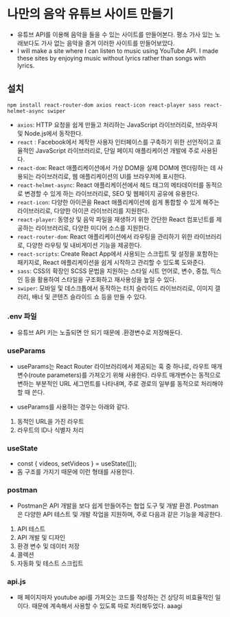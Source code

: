 # 나만의 음악 유튜브 사이트 만들기
- 유튜브 API를 이용해 음악을 들을 수 있는 사이트를 만들어본다.
평소 가사 있는 노래보다도 가사 없는 음악을 즐겨 이러한 사이트를 만들어보았다.
- I will make a site where I can listen to music using YouTube API.
I made these sites by enjoying music without lyrics rather than songs with lyrics.

## 설치
`npm install react-router-dom axios react-icon react-player sass react-helmet-async swiper`

- `axios`: HTTP 요청을 쉽게 만들고 처리하는 JavaScript 라이브러리로, 브라우저 및 Node.js에서 동작한다.
- `react` : Facebook에서 제작한 사용자 인터페이스를 구축하기 위한 선언적이고 효율적인 JavaScript 라이브러리로, 단일 페이지 애플리케이션 개발에 주로 사용된다.
- `react-dom`: React 애플리케이션에서 가상 DOM을 실제 DOM에 렌더링하는 데 사용되는 라이브러리로, 웹 애플리케이션의 UI를 브라우저에 표시한다.
- `react-helmet-async`: React 애플리케이션에서 헤드 태그의 메타데이터를 동적으로 변경할 수 있게 하는 라이브러리로, SEO 및 웹페이지 공유에 유용한다.
- `react-icon`: 다양한 아이콘을 React 애플리케이션에 쉽게 통합할 수 있게 해주는 라이브러리로, 다양한 아이콘 라이브러리를 지원한다.
- `react-player`: 동영상 및 음악 파일을 재생하기 위한 간단한 React 컴포넌트를 제공하는 라이브러리로, 다양한 미디어 소스를 지원한다.
- `react-router-dom`: React 애플리케이션에서 라우팅을 관리하기 위한 라이브러리로, 다양한 라우팅 및 내비게이션 기능을 제공한다.
- `react-scripts`: Create React App에서 사용되는 스크립트 및 설정을 포함하는 패키지로, React 애플리케이션을 쉽게 시작하고 관리할 수 있도록 도와준다.
- `sass`: CSS의 확장인 SCSS 문법을 지원하는 스타일 시트 언어로, 변수, 중첩, 믹스인 등을 활용하여 스타일을 구조화하고 재사용성을 높일 수 있다.
- `swiper`: 모바일 및 데스크톱에서 동작하는 터치 슬라이드 라이브러리로, 이미지 갤러리, 배너 및 콘텐츠 슬라이드 쇼 등을 만들 수 있다.

### .env 파일
- 유튜브 API 키는 노출되면 안 되기 때문에 .환경변수로 저장해둔다.

### useParams

- useParams는 React Router 라이브러리에서 제공되는 훅 중 하나로, 라우트 매개변수(route parameters)를 가져오기 위해 사용한다. 라우트 매개변수는 동적으로 변하는 부분적인 URL 세그먼트를 나타내며, 주로 경로의 일부를 동적으로 처리해야 할 때 쓴다.

-  useParams를 사용하는 경우는 아래와 같다.
1) 동적인 URL을 가진 라우트
2) 라우트의 ID나 식별자 처리

### useState 

- const { videos, setVideos } = useState([]);
- 돔 구조를 가지기 때문에 이런 형태를 사용한다.

### postman

- Postman은 API 개발을 보다 쉽게 만들어주는 협업 도구 및 개발 환경. Postman은 다양한 API 테스트 및 개발 작업을 지원하며, 주로 다음과 같은 기능을 제공한다.

1) API 테스트
2) API 개발 및 디자인
3) 환경 변수 및 데이터 저장
4) 콜렉션
5) 자동화 및 테스트 스크립트


### api.js

- 매 페이지마자 youtube api를 가져오는 코드를 작성하는 건 상당히 비효율적인 일이다. 때문에 계속해서 사용할 수 있도록 따로 처리해두었다.
aaagi